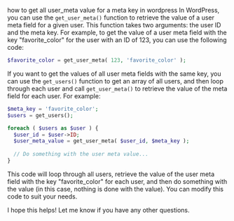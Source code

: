 how to get all user_meta value for a meta key in wordpress
In WordPress, you can use the `get_user_meta()` function to retrieve the value of a user meta field for a given user. This function takes two arguments: the user ID and the meta key. For example, to get the value of a user meta field with the key "favorite_color" for the user with an ID of 123, you can use the following code:

```php
$favorite_color = get_user_meta( 123, 'favorite_color' );
```
If you want to get the values of all user meta fields with the same key, you can use the `get_users()` function to get an array of all users, and then loop through each user and call `get_user_meta()` to retrieve the value of the meta field for each user. For example:


```php
$meta_key = 'favorite_color';
$users = get_users();

foreach ( $users as $user ) {
  $user_id = $user->ID;
  $user_meta_value = get_user_meta( $user_id, $meta_key );
  
  // Do something with the user meta value...
}
```
This code will loop through all users, retrieve the value of the user meta field with the key "favorite_color" for each user, and then do something with the value (in this case, nothing is done with the value). You can modify this code to suit your needs.

I hope this helps! Let me know if you have any other questions.

